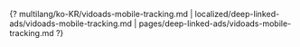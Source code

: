 {? multilang/ko-KR/vidoads-mobile-tracking.md | localized/deep-linked-ads/vidoads-mobile-tracking.md | pages/deep-linked-ads/vidoads-mobile-tracking.md ?}

